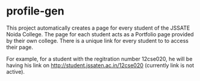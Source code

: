 # profile-gen
This project automatically creates a page for every student of the JSSATE Noida College. The page for each student acts as a Portfolio page provided by their own college. There is a unique link for every student to to access their page. 

For example, for a student with the regitration number 12cse020, he will be having his link on http://student.jssaten.ac.in/12cse020 (currently link is not active).
